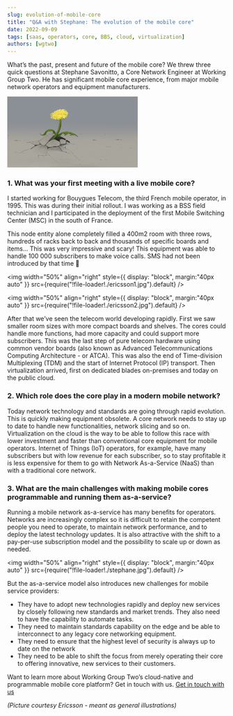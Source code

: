 ```yaml
---
slug: evolution-of-mobile-core
title: "Q&A with Stephane: The evolution of the mobile core"
date: 2022-09-09
tags: [saas, operators, core, BBS, cloud, virtualization]
authors: [wgtwo]
---
```

What’s the past, present and future of the mobile core? We threw three quick questions at Stephane Savonitto, a Core Network Engineer at Working Group Two. He has significant mobile core experience, from major mobile network operators and equipment manufacturers. 

![Flower punching through](./flower.jpg)

<!--truncate-->

### 1. What was your first meeting with a live mobile core? 
I started working for Bouygues Telecom, the third French mobile operator, in 1995. This was during their initial rollout. I was working as a BSS field technician and I participated in the deployment of the first Mobile Switching Center (MSC) in the south of France.

This node entity alone completely filled a 400m2 room with three rows, hundreds of racks back to back and thousands of specific boards and items... This was very impressive and scary! This equipment was able to handle 100 000 subscribers to make voice calls. SMS had not been introduced by that time 🙂

<img
  width="50%"
  align="right"
  style={{
    display: "block",
    margin:"40px auto"
  }}
  src={require("!file-loader!./ericsson1.jpg").default}
/>

<img
  width="50%"
  align="right"
  style={{
    display: "block",
    margin:"40px auto"
  }}
  src={require("!file-loader!./ericsson2.jpg").default}
/>

After that we’ve seen the telecom world developing rapidly. First we saw smaller room sizes with more compact boards and shelves. The cores could handle more functions, had more capacity and could support more subscribers. This was the last step of pure telecom hardware using common vendor boards (also known as Advanced Telecommunications Computing Architecture - or ATCA). This was also the end of Time-division Multiplexing (TDM) and the start of Internet Protocol (IP) transport. Then virtualization arrived, first on dedicated blades on-premises and today on the public cloud.

### 2. Which role does the core play in a modern mobile network?
Today network technology and standards are going through rapid evolution. This is quickly making equipment obsolete. A core network needs to stay up to date to handle new functionalities, network slicing and so on. Virtualization on the cloud is the way to be able to follow this race with lower investment and faster than conventional core equipment for mobile operators. Internet of Things (IoT) operators, for example, have many subscribers but with low revenue for each subscriber, so to stay profitable it is less expensive for them to go with Network As-a-Service (NaaS) than with a traditional core network. 
 
### 3. What are the main challenges with making mobile cores programmable and running them as-a-service? 
Running a mobile network as-a-service has many benefits for operators. Networks are increasingly complex so it is difficult to retain the competent people you need to operate, to maintain network performance, and to deploy the latest technology updates. It is also attractive with the shift to a pay-per-use subscription model and the possibility to scale up or down as needed.

<img
  width="50%"
  align="right"
  style={{
    display: "block",
    margin:"40px auto"
  }}
  src={require("!file-loader!./stephane.jpg").default}
/>

But the as-a-service model also introduces new challenges for mobile service providers:
- They have to adopt new technologies rapidly and deploy new services by closely following new standards and market trends. They also need to have the capability to automate tasks. 
- They need to maintain standards capability on the edge and be able to interconnect to any legacy core networking equipment. 
- They need to ensure that the highest level of security is always up to date on the network
- They need to be able to shift the focus from merely operating their core to offering innovative, new services to their customers. 

Want to learn more about Working Group Two’s cloud-native and programmable mobile core platform? Get in touch with us. [Get in touch with us](https://www.wgtwo.com/contact/)

*(Picture courtesy Ericsson - meant as general illustrations)*